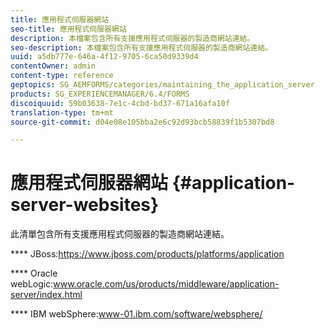 ```yaml
---
title: 應用程式伺服器網站
seo-title: 應用程式伺服器網站
description: 本檔案包含所有支援應用程式伺服器的製造商網站連結。
seo-description: 本檔案包含所有支援應用程式伺服器的製造商網站連結。
uuid: a5db777e-646a-4f12-9705-6ca50d9339d4
contentOwner: admin
content-type: reference
geptopics: SG_AEMFORMS/categories/maintaining_the_application_server
products: SG_EXPERIENCEMANAGER/6.4/FORMS
discoiquuid: 59b03638-7e1c-4cbd-bd37-671a16afa10f
translation-type: tm+mt
source-git-commit: d04e08e105bba2e6c92d93bcb58839f1b5307bd8

---
```



# 應用程式伺服器網站 {#application-server-websites}

此清單包含所有支援應用程式伺服器的製造商網站連結。

**** JBoss:https://www.jboss.com/products/platforms/application

**** Oracle webLogic:www.oracle.com/us/products/middleware/application-server/index.html

**** IBM webSphere:www-01.ibm.com/software/websphere/
